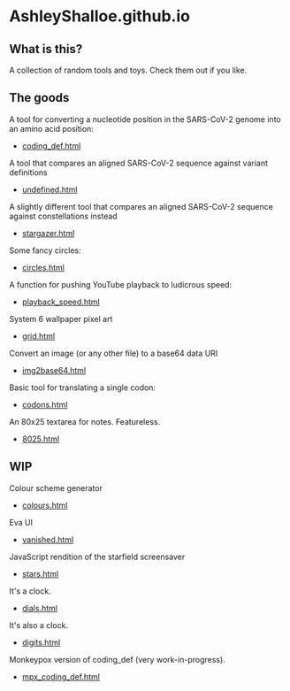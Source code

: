 # AshleyShalloe.github.io

## What is this?

A collection of random tools and toys. Check them out if you like.

## The goods

A tool for converting a nucleotide position in the SARS-CoV-2 genome into an amino acid position:

* [coding_def.html](https://ashleyshalloe.github.io/coding_def.html)

A tool that compares an aligned SARS-CoV-2 sequence against variant definitions

* [undefined.html](https://ashleyshalloe.github.io/undefined.html)

A slightly different tool that compares an aligned SARS-CoV-2 sequence against constellations instead

* [stargazer.html](https://ashleyshalloe.github.io/stargazer.html)

Some fancy circles:

* [circles.html](https://ashleyshalloe.github.io/circles.html)

A function for pushing YouTube playback to ludicrous speed:

* [playback_speed.html](https://ashleyshalloe.github.io/playback_speed.html)

System 6 wallpaper pixel art

* [grid.html](https://ashleyshalloe.github.io/grid.html)

Convert an image (or any other file) to a base64 data URI

* [img2base64.html](https://ashleyshalloe.github.io/img2base64.html)

Basic tool for translating a single codon:

* [codons.html](https://ashleyshalloe.github.io/codons.html)

An 80x25 textarea for notes. Featureless.

* [8025.html](https://ashleyshalloe.github.io/8025.html)

## WIP

Colour scheme generator

* [colours.html](https://ashleyshalloe.github.io/colours.html)

Eva UI

* [vanished.html](https://ashleyshalloe.github.io/vanished.html)

JavaScript rendition of the starfield screensaver

* [stars.html](https://ashleyshalloe.github.io/stars.html)

It's a clock.

* [dials.html](https://ashleyshalloe.github.io/dials.html)

It's also a clock.

* [digits.html](https://ashleyshalloe.github.io/digits.html)

Monkeypox version of coding_def (very work-in-progress).

* [mpx_coding_def.html](https://ashleyshalloe.github.io/mpx_coding_def.html)